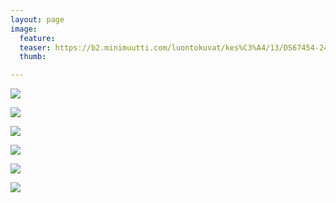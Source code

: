 ```yaml
---
layout: page
image:
  feature:
  teaser: https://b2.minimuutti.com/luontokuvat/kes%C3%A4/13/DS67454-245px.jpg
  thumb:

---
```


![](https://b2.minimuutti.com/luontokuvat/kes%C3%A4/13/DS67445-800px.jpg)

![](https://b2.minimuutti.com/luontokuvat/kes%C3%A4/13/DS67448-800px.jpg)

![](https://b2.minimuutti.com/luontokuvat/kes%C3%A4/13/DS67443-800px.jpg)

![](https://b2.minimuutti.com/luontokuvat/kes%C3%A4/13/DS67456-800px.jpg)

![](https://b2.minimuutti.com/luontokuvat/kes%C3%A4/13/DS67454-800px.jpg)

![](https://b2.minimuutti.com/luontokuvat/kes%C3%A4/13/DS67459-800px.jpg)
